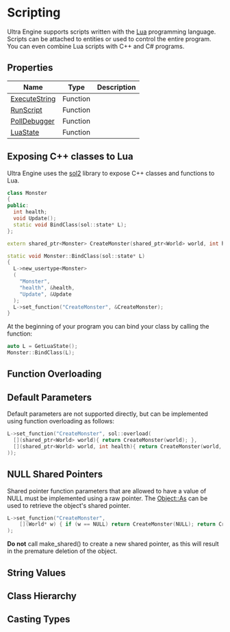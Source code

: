 # Scripting

Ultra Engine supports scripts written with the [Lua](https://www.lua.org) programming language.
Scripts can be attached to entities or used to control the entire program.
You can even combine Lua scripts with C++ and C# programs.

## Properties

| Name | Type | Description |
|-----|-----|-----|
| [ExecuteString](ExecuteString.md) | Function | |
| [RunScript](RunScript.md) | Function | |
| [PollDebugger](PollDebugger.md) | Function | |
| [LuaState](LuaState.md) | Function | |

## Exposing C++ classes to Lua

Ultra Engine uses the [sol2](https://github.com/ThePhD/sol2) library to expose C++ classes and functions to Lua.

```c++
class Monster
{
public:
  int health;
  void Update();
  static void BindClass(sol::state* L);
};

extern shared_ptr<Monster> CreateMonster(shared_ptr<World> world, int health = 100);
```

```cpp
static void Monster::BindClass(sol::state* L)
{
  L->new_usertype<Monster>
  (
    "Monster",
    "health", &health,
    "Update", &Update
  );
  L->set_function("CreateMonster", &CreateMonster);
}
```

At the beginning of your program you can bind your class by calling the function:

```c++
auto L = GetLuaState();
Monster::BindClass(L);
```

## Function Overloading

## Default Parameters

Default parameters are not supported directly, but can be implemented using function overloading as follows: 

```cpp
L->set_function("CreateMonster", sol::overload(
  [](shared_ptr<World> world){ return CreateMonster(world); },
  [](shared_ptr<World> world, int health){ return CreateMonster(world, health); }
));
```

## NULL Shared Pointers

Shared pointer function parameters that are allowed to have a value of NULL must be implemented using a raw pointer. The [Object::As](Object_As) can be used to retrieve the object's shared pointer.

```cpp
L->set_function("CreateMonster",
    [](World* w) { if (w == NULL) return CreateMonster(NULL); return CreateMonster(w->As<World>()); }
);
```

**Do not** call make_shared() to create a new shared pointer, as this will result in the premature deletion of the object.

## String Values

## Class Hierarchy

## Casting Types
